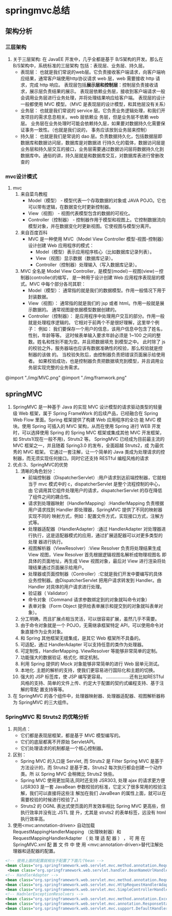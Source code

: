 # springmvc总结

## 架构分析

### 三层架构

1. 关于三层架构: 在 JavaEE 开发中，几乎全都是基于 B/S架构的开发。那么在 B/S架构中，系统标准的三层架构 包括：表现层、业务层、持久层。
    * 表现层：  也就是我们常说的web层。它负责接收客户端请求，向客户端响应结果，通常客户端使用http协议请求 web 层，web 需要接收 http 请求，完成 http 响应。  表现层包括**展示层和控制层**：控制层负责接收请求，展示层负责结果的展示。  表现层依赖业务层，接收到客户端请求一般会调用业务层进行业务处理，并将处理结果响应给客户端。  表现层的设计一般都使用 MVC 模型。（MVC 是表现层的设计模型，和其他层没有关系）
    * 业务层：  也就是我们常说的 service 层。它负责业务逻辑处理，和我们开发项目的需求息息相关。web 层依赖业 务层，但是业务层不依赖 web 层。  业务层在业务处理时可能会依赖持久层，如果要对数据持久化需要保证事务一致性。（也就是我们说的， 事务应该放到业务层来控制）
    * 持久层：  也就是我们是常说的 dao 层。负责数据持久化，包括数据层即数据库和数据访问层，数据库是对数据进 行持久化的载体，数据访问层是业务层和持久层交互的接口，业务层需要通过数据访问层将数据持久化到数据库中。通俗的讲，持久层就是和数据库交互，对数据库表进行曾删改查的

### mvc设计模式

1. mvc
    1. 来自菜鸟教程
        * Model（模型） - 模型代表一个存取数据的对象或 JAVA POJO。它也可以带有逻辑，在数据变化时更新控制器。
        * View（视图） - 视图代表模型包含的数据的可视化。
        * Controller（控制器） - 控制器作用于模型和视图上。它控制数据流向模型对象，并在数据变化时更新视图。它使视图与模型分离开。
    1. 来自百度百科
        * MVC 是一种使用 MVC（Model View Controller 模型-视图-控制器）设计创建 Web 应用程序的模式：
            * Model（模型）表示应用程序核心（比如数据库记录列表）。
            * View（视图）显示数据（数据库记录）。
            * Controller（控制器）处理输入（写入数据库记录）。
    1. MVC 全名是 Model View Controller，是模型(model)－视图(view)－控制器(controller)的缩写， 是一种用于设计创建 Web 应用程序表现层的模式。MVC 中每个部分各司其职：  
        * Model（模型）：   通常指的就是我们的数据模型。作用一般情况下用于封装数据。  
        * View（视图）：   通常指的就是我们的 jsp 或者 html。作用一般就是展示数据的。   通常视图是依据模型数据创建的。
        * Controller（控制器）：   是应用程序中处理用户交互的部分。作用一般就是处理程序逻辑的。   它相对于前两个不是很好理解，这里举个例子：   例如：    我们要保存一个用户的信息，该用户信息中包含了姓名，性别，年龄等等。    这时候表单输入要求年龄必须是 1~100 之间的整数。姓名和性别不能为空。并且把数据填充 到模型之中。    此时除了 js 的校验之外，服务器端也应该有数据准确性的校验，那么校验就是控制器的该做 的。    当校验失败后，由控制器负责把错误页面展示给使用者。    如果校验成功，也是控制器负责把数据填充到模型，并且调用业务层实现完整的业务需求。

@import "./img/MVC.png"
@import "./img/framwork.png"

## springMVC

1. SpringMVC 是一种基于 Java 的实现 MVC 设计模型的请求驱动类型的轻量级 Web 框架，属于 Spring       FrameWork 的后续产品，已经融合在 Spring Web Flow 里面。Spring 框架提供了构建 Web 应用程序的全功 能 MVC 模块。使用 Spring 可插入的 MVC 架构，从而在使用 Spring 进行 WEB 开发时，可以选择使用 Spring 的 Spring MVC 框架或集成其他 MVC 开发框架，如 Struts1(现在一般不用)，Struts2 等。 SpringMVC 已经成为目前最主流的 MVC 框架之一，并且随着 Spring3.0 的发布，全面超越 Struts2，成 为最优秀的 MVC 框架。 它通过一套注解，让一个简单的 Java 类成为处理请求的控制器，而无须实现任何接口。同时它还支持 RESTful 编程风格的请求
2. 优点:3、SpringMVC的优势
    1. 清晰的角色划分：
        * 前端控制器（DispatcherServlet）:用户请求到达前端控制器，它就相当于 mvc 模式中的 c，dispatcherServlet 是整个流程控制的中心，由 它调用其它组件处理用户的请求，dispatcherServlet 的存在降低了组件之间的耦合性。
        * 请求到处理器映射（HandlerMapping）:HandlerMapping 负责根据用户请求找到 Handler 即处理器，SpringMVC 提供了不同的映射器实现不同的 映射方式，例如：配置文件方式，实现接口方式，注解方式等。
        * 处理器适配器（HandlerAdapter）:通过 HandlerAdapter 对处理器进行执行，这是适配器模式的应用，通过扩展适配器可以对更多类型的处理 器进行执行。
        * 视图解析器（ViewResolver）:View Resolver 负责将处理结果生成 View 视图，View Resolver 首先根据逻辑视图名解析成物理视图名 即具体的页面地址，再生成 View 视图对象，最后对 View 进行渲染将处理结果通过页面展示给用户。
        * 处理器或页面控制器（Controller）:它就是我们开发中要编写的具体业务控制器。由DispatcherServlet 把用户请求转发到 Handler。由 Handler 对具体的用户请求进行处理。
        * 验证器（ Validator）
        * 命令对象（Command 请求参数绑定到的对象就叫命令对象）
        * 表单对象（Form Object 提供给表单展示和提交到的对象就叫表单对象）。
    2. 分工明确，而且扩展点相当灵活，可以很容易扩展，虽然几乎不需要。
    3. 由于命令对象就是一个 POJO，无需继承框架特定 API，可以使用命令对象直接作为业务对象。
    4. 和 Spring 其他框架无缝集成，是其它 Web 框架所不具备的。
    5. 可适配，通过 HandlerAdapter 可以支持任意的类作为处理器。
    6. 可定制性，HandlerMapping. ViewResolver 等能够非常简单的定制。
    7. 功能强大的数据验证. 格式化. 绑定机制。
    8. 利用 Spring 提供的 Mock 对象能够非常简单的进行 Web 层单元测试。
    9. 本地化. 主题的解析的支持，使我们更容易进行国际化和主题的切换。
    10. 强大的 JSP 标签库，使 JSP 编写更容易。
    ………………还有比如RESTful风格的支持、简单的文件上传、约定大于配置的契约式编程支持、基于注解的零配
    置支持等等。
3. 在 SpringMVC 的各个组件中，处理器映射器、处理器适配器、视图解析器称为 SpringMVC 的三大组件。

### SpringMVC 和 Struts2 的优略分析

1. 共同点：
    * 它们都是表现层框架，都是基于 MVC 模型编写的。  
    * 它们的底层都离不开原始 ServletAPI。  
    * 它们处理请求的机制都是一个核心控制器。
2. 区别：
    * Spring MVC 的入口是 Servlet, 而 Struts2 是 Filter   Spring MVC 是基于方法设计的，而 Struts2 是基于类，Struts2 每次执行都会创建一个动作类。所 以 Spring MVC 会稍微比 Struts2 快些。  
    * Spring MVC 使用更加简洁,同时还支持 JSR303, 处理 ajax 的请求更方便  (JSR303 是一套 JavaBean 参数校验的标准，它定义了很多常用的校验注解，我们可以直接将这些注 解加在我们 JavaBean 的属性上面，就可以在需要校验的时候进行校验了。)
    * Struts2 的 OGNL 表达式使页面的开发效率相比 Spring MVC 更高些，但执行效率并没有比 JSTL 提 升，尤其是 struts2 的表单标签，远没有 html 执行效率高。
3. 使用\<mvc:annotation-driven> 自动加载 RequestMappingHandlerMapping （处理映射器）和 RequestMappingHandlerAdapter （ 处 理 适 配 器 ） ， 可 用 在 SpringMVC.xml 配 置 文 件 中 使 用 \<mvc:annotation-driven>替代注解处理器和适配器的配置。

```xml
<!-- 使用上面的配置就相当于配置了下面几个bean -->
<bean class="org.springframework.web.servlet.mvc.method.annotation.RequestMappingHandlerMapping"></bean>
 <bean class="org.springframework.web.servlet.handler.BeanNameUrlHandlerMapping"></bean>
<!-- HandlerAdapter -->
<bean class="org.springframework.web.servlet.mvc.method.annotation.RequestMappingHandlerA dapter"></bean>
<bean class="org.springframework.web.servlet.mvc.HttpRequestHandlerAdapter"></bean>
<bean class="org.springframework.web.servlet.mvc.SimpleControllerHandlerAdapter"></bean>
<!-- HadnlerExceptionResolvers -->
<bean class="org.springframework.web.servlet.mvc.method.annotation.ExceptionHandlerExceptionResolver"></bean>
<bean class="org.springframework.web.servlet.mvc.annotation.ResponseStatusExceptionResolv er"></bean>
<bean class="org.springframework.web.servlet.mvc.support.DefaultHandlerExceptionResolver" ></bean>
```